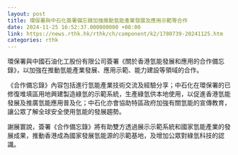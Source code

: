 ```yaml
---
layout: post
title: 環保署與中石化簽署備忘錄加強推動氫能產業發展及應用示範等合作
date: 2024-11-25 16:52:37.000000000 +08:00
link: https://news.rthk.hk/rthk/ch/component/k2/1780739-20241125.htm
categories: rthk
---
```


環保署與中國石油化工股份有限公司簽署《關於香港氫能發展和應用的合作備忘錄》，以加強在推動氫能產業發展、應用示範、能力建設等領域的合作。
 
《合作備忘錄》內容包括進行氫能產業技術交流及經驗分享；中石化在環保署的已修復堆填區用地興建製造綠氫的示範系統，生產綠氫供本地使用，以促進香港氫能發展及推廣氫能應用普及化；中石化亦會協助特區政府加強有關氫能的宣傳教育，讓公眾了解全球安全使用氫能的發展趨勢。
 
謝展寰說，簽署《合作備忘錄》將有助雙方透過展示示範系統和國家氫能產業的發展成果，推動香港成為國家發展氫能源的示範基地，及增加公眾對綠氫科技的認識。
